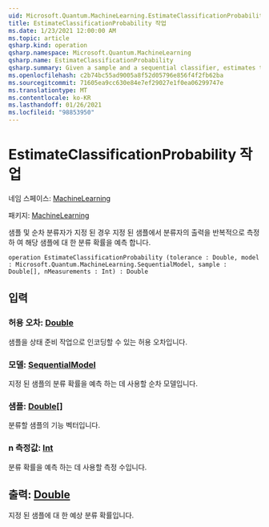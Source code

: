 ```yaml
---
uid: Microsoft.Quantum.MachineLearning.EstimateClassificationProbability
title: EstimateClassificationProbability 작업
ms.date: 1/23/2021 12:00:00 AM
ms.topic: article
qsharp.kind: operation
qsharp.namespace: Microsoft.Quantum.MachineLearning
qsharp.name: EstimateClassificationProbability
qsharp.summary: Given a sample and a sequential classifier, estimates the classification probability for that sample by repeatedly measuring the output of the classifier on the given sample.
ms.openlocfilehash: c2b74bc55ad9005a8f52d05796e856f4f2fb62ba
ms.sourcegitcommit: 71605ea9cc630e84e7ef29027e1f0ea06299747e
ms.translationtype: MT
ms.contentlocale: ko-KR
ms.lasthandoff: 01/26/2021
ms.locfileid: "98853950"
---
```

# <a name="estimateclassificationprobability-operation"></a>EstimateClassificationProbability 작업

네임 스페이스: [MachineLearning](xref:Microsoft.Quantum.MachineLearning)

패키지: [MachineLearning](https://nuget.org/packages/Microsoft.Quantum.MachineLearning)


샘플 및 순차 분류자가 지정 된 경우 지정 된 샘플에서 분류자의 출력을 반복적으로 측정 하 여 해당 샘플에 대 한 분류 확률을 예측 합니다.

```qsharp
operation EstimateClassificationProbability (tolerance : Double, model : Microsoft.Quantum.MachineLearning.SequentialModel, sample : Double[], nMeasurements : Int) : Double
```


## <a name="input"></a>입력

### <a name="tolerance--double"></a>허용 오차: [Double](xref:microsoft.quantum.lang-ref.double)

샘플을 상태 준비 작업으로 인코딩할 수 있는 허용 오차입니다.


### <a name="model--sequentialmodel"></a>모델: [SequentialModel](xref:Microsoft.Quantum.MachineLearning.SequentialModel)

지정 된 샘플의 분류 확률을 예측 하는 데 사용할 순차 모델입니다.


### <a name="sample--double"></a>샘플: [Double](xref:microsoft.quantum.lang-ref.double)[]

분류할 샘플의 기능 벡터입니다.


### <a name="nmeasurements--int"></a>n 측정값: [Int](xref:microsoft.quantum.lang-ref.int)

분류 확률을 예측 하는 데 사용할 측정 수입니다.



## <a name="output--double"></a>출력: [Double](xref:microsoft.quantum.lang-ref.double)

지정 된 샘플에 대 한 예상 분류 확률입니다.
